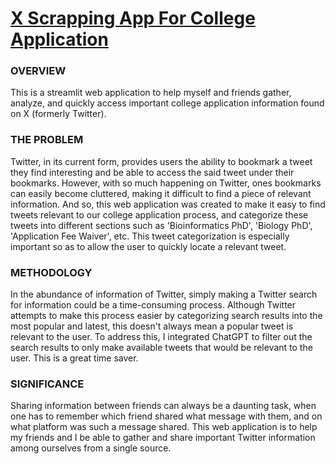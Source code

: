 #  [X Scrapping App For College Application](https://x-edu-app.streamlit.app/)

### OVERVIEW
This is a streamlit web application to help myself and friends gather, analyze, and quickly access important college application information found on X (formerly Twitter). 

### THE PROBLEM
Twitter, in its current form, provides users the ability to bookmark a tweet they find interesting and be able to access the said tweet under their bookmarks. However, with so much happening on Twitter, ones bookmarks can easily become cluttered, making it difficult to find a piece of relevant information. And so, this web application was created to make it easy to find tweets relevant to our college application process, and categorize these tweets into different sections such as 'Bioinformatics PhD', 'Biology PhD', 'Application Fee Waiver', etc. This tweet categorization is especially important so as to allow the user to quickly locate a relevant tweet. 

### METHODOLOGY
In the abundance of information of Twitter, simply making a Twitter search for information could be a time-consuming process. Although Twitter attempts to make this process easier by categorizing search results into the most popular and latest, this doesn't always mean a popular tweet is relevant to the user. To address this, I integrated ChatGPT to filter out the search results to only make available tweets that would be relevant to the user. This is a great time saver. 

### SIGNIFICANCE
Sharing information between friends can always be a daunting task, when one has to remember which friend shared what message with them, and on what platform was such a message shared. This web application is to help my friends and I be able to gather and share important Twitter information among ourselves from a single source.
